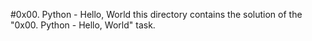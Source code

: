 #0x00. Python - Hello, World
this directory contains the solution of the "0x00. Python - Hello, World" task.
